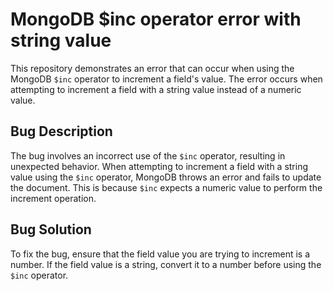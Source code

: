 # MongoDB $inc operator error with string value
This repository demonstrates an error that can occur when using the MongoDB `$inc` operator to increment a field's value. The error occurs when attempting to increment a field with a string value instead of a numeric value.

## Bug Description
The bug involves an incorrect use of the `$inc` operator, resulting in unexpected behavior. When attempting to increment a field with a string value using the `$inc` operator, MongoDB throws an error and fails to update the document. This is because `$inc` expects a numeric value to perform the increment operation.

## Bug Solution
To fix the bug, ensure that the field value you are trying to increment is a number. If the field value is a string, convert it to a number before using the `$inc` operator.